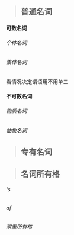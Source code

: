 

> ## 普通名词

#### 可数名词

###### 个体名词

###### 集体名词

看情况决定谓语用不用单三

#### 不可数名词

###### 物质名词

###### 抽象名词

> ## 专有名词

> ## 名词所有格

###### ‘s

###### of

###### 双重所有格